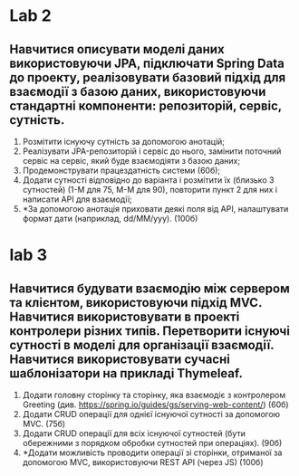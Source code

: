 # Lab 2
## Навчитися описувати моделі даних використовуючи JPA, підключати Spring Data до проекту, реалізовувати базовий підхід для взаємодії з базою даних, використовуючи стандартні компоненти: репозиторій, сервіс, сутність.

1) Розмітити існуючу сутність за допомогою анотацій;
2) Реалізувати JPA-репозиторій і сервіс до нього, замінити поточний сервіс на сервіс, який буде взаємодіяти з базою даних;
3) Продемонструвати працездатність системи (60б);
4) Додати сутності відповідно до варіанта і розмітити їх (близько 3 сутностей) (1-М для 75, М-М для 90), повторити пункт 2 для них і написати API для взаємодії;
5) *За допомогою анотація приховати деякі поля від  API, налаштувати формат дати (наприклад, dd/MM/yyy). (100б)


# lab 3 
## Навчитися будувати взаємодію між сервером та клієнтом, використовуючи підхід MVC. Навчитися використовувати в проекті контролери різних типів. Перетворити існуючі сутності в моделі для організації взаємодії. Навчитися використовувати сучасні шаблонізатори на прикладі Thymeleaf.

1) Додати головну сторінку та сторінку, яка взаємодіє з контролером Greeting  (див. https://spring.io/guides/gs/serving-web-content/) (60б)
2) Додати CRUD операції для однієї існуючої сутності за допомогою MVC. (75б)
3) Додати CRUD операції для всіх існуючої сутностей (бути обережними з порядком обробки сутностей при операціях). (90б)
4) *Додати можливість проводити операції зі сторінки, отриманої за допомогою MVC, використовуючи REST API (через JS) (100б)
